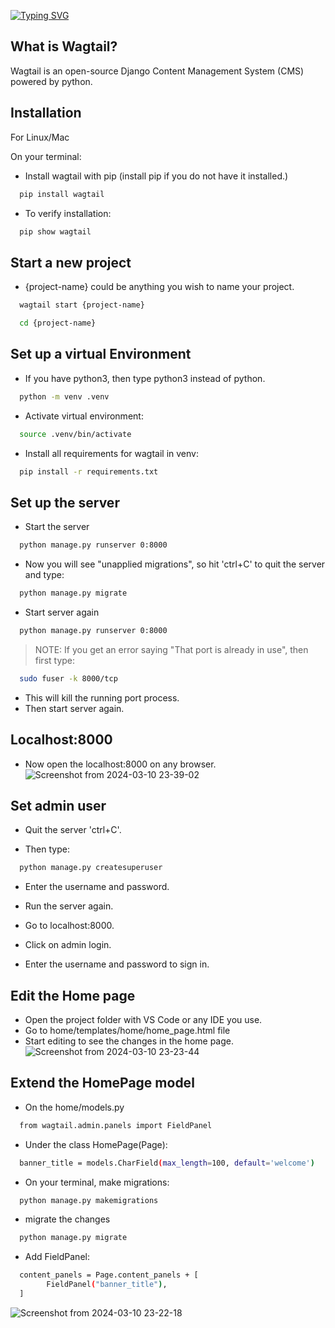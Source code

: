 [![Typing SVG](https://readme-typing-svg.demolab.com/?lines=Learn+Wagtail;Beginner+Friendly;Follow+README.md+for+steps)](https://git.io/typing-svg)

## What is Wagtail?
Wagtail is an open-source Django Content Management System (CMS) powered by python.

## Installation

For Linux/Mac

On your terminal:

- Install wagtail with pip (install pip if you do not have it installed.)
```bash
  pip install wagtail
```
- To verify installation:
```bash
  pip show wagtail
```

## Start a new project

- {project-name} could be anything you wish to name your project.
```bash
  wagtail start {project-name}
```

```bash
  cd {project-name}
```

## Set up a virtual Environment

- If you have python3, then type python3  instead of python.
```bash
  python -m venv .venv
```

- Activate virtual environment:
```bash
  source .venv/bin/activate
```

- Install all requirements for wagtail in venv:
```bash
  pip install -r requirements.txt
```

## Set up the server

- Start the server
```bash
  python manage.py runserver 0:8000
```

- Now you will see "unapplied migrations", so hit 'ctrl+C' to quit the server and type:
```bash
  python manage.py migrate
```

- Start server again
```bash
  python manage.py runserver 0:8000
```

> NOTE: If you get an error saying "That port is already in use", then first type:
```bash
  sudo fuser -k 8000/tcp
```
- This will kill the running port process.
- Then start server again.

## Localhost:8000

- Now open the localhost:8000 on any browser.
![Screenshot from 2024-03-10 23-39-02](https://github.com/uzayr-iqbal-hamid/learn-wagtail/assets/134723279/6b4cc37b-e720-4f47-a9e3-a0b632a489a5)


## Set admin user

- Quit the server 'ctrl+C'.

- Then type:
```bash
  python manage.py createsuperuser
```
- Enter the username and password.

- Run the server again.

- Go to localhost:8000.

- Click on admin login.

- Enter the username and password to sign in.

## Edit the Home page

- Open the project folder with VS Code or any IDE you use.
- Go to home/templates/home/home_page.html file
- Start editing to see the changes in the home page.
![Screenshot from 2024-03-10 23-23-44](https://github.com/uzayr-iqbal-hamid/learn-wagtail/assets/134723279/0b1e2bb9-f42e-4505-a6b2-8063b6ef71a1)


## Extend the HomePage model

- On the home/models.py
```bash
  from wagtail.admin.panels import FieldPanel
```

- Under the class HomePage(Page):
```bash
  banner_title = models.CharField(max_length=100, default='welcome')
```

- On your terminal, make migrations:
```bash
  python manage.py makemigrations
```
- migrate the changes
```bash
  python manage.py migrate
```
- Add FieldPanel:
```bash
  content_panels = Page.content_panels + [
        FieldPanel("banner_title"),
  ]
```
![Screenshot from 2024-03-10 23-22-18](https://github.com/uzayr-iqbal-hamid/learn-wagtail/assets/134723279/bd20d3c0-da87-4035-87bf-e2ee1d6d682d)
